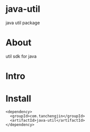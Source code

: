 # java-util
java util package
# About
util sdk for java

# Intro

# Install
```
<dependency>
  <groupId>com.tanchengjin</groupId>
  <artifactId>java-util</artifactId>
</dependency>
```
